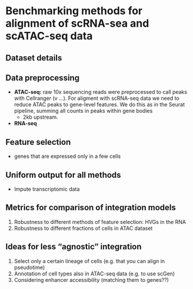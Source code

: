 Benchmarking methods for alignment of scRNA-sea and scATAC-seq data
================

## Dataset details

## Data preprocessing

  - **ATAC-seq:** raw 10x sequencing reads were preprocessed to call
    peaks with Cellranger (v …). For aligment with scRNA-seq data we
    need to reduce ATAC peaks to gene-level features. We do this as in
    the Seurat pipeline, summing all counts in peaks within gene bodies
    + 2kb upstream.
  - **RNA-seq**

## Feature selection

  - genes that are expressed only in a few cells

## Uniform output for all methods

  - Impute transcriptomic data

## Metrics for comparison of integration models

1)  Robustness to different methods of feature selection: HVGs in the
    RNA
2)  Robustness to different fractions of cells in ATAC dataset

## Ideas for less “agnostic” integration

1)  Select only a certain lineage of cells (e.g. that you can align in
    pseudotime)
2)  Annotation of cell types also in ATAC-seq data (e.g. to use scGen)
3)  Considering enhancer accessibility (matching them to genes??)
